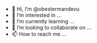 - 👋 Hi, I’m @obestermandevu
- 👀 I’m interested in ...
- 🌱 I’m currently learning ...
- 💞️ I’m looking to collaborate on ...
- 📫 How to reach me ...

<!---
obestermandevu/obestermandevu is a ✨ special ✨ repository because its `README.md` (this file) appears on your GitHub profile.
You can click the Preview link to take a look at your changes.
--->
